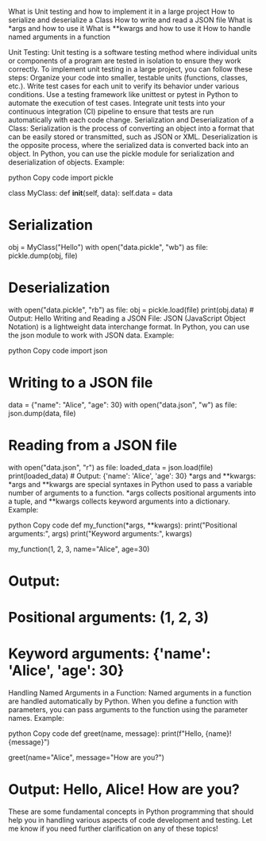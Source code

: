 What is Unit testing and how to implement it in a large project
How to serialize and deserialize a Class
How to write and read a JSON file
What is *args and how to use it
What is **kwargs and how to use it
How to handle named arguments in a function


Unit Testing:
Unit testing is a software testing method where individual units or components of a program are tested in isolation to ensure they work correctly.
To implement unit testing in a large project, you can follow these steps:
Organize your code into smaller, testable units (functions, classes, etc.).
Write test cases for each unit to verify its behavior under various conditions.
Use a testing framework like unittest or pytest in Python to automate the execution of test cases.
Integrate unit tests into your continuous integration (CI) pipeline to ensure that tests are run automatically with each code change.
Serialization and Deserialization of a Class:
Serialization is the process of converting an object into a format that can be easily stored or transmitted, such as JSON or XML.
Deserialization is the opposite process, where the serialized data is converted back into an object.
In Python, you can use the pickle module for serialization and deserialization of objects.
Example:

python
Copy code
import pickle

class MyClass:
    def __init__(self, data):
        self.data = data

# Serialization
obj = MyClass("Hello")
with open("data.pickle", "wb") as file:
    pickle.dump(obj, file)

# Deserialization
with open("data.pickle", "rb") as file:
    obj = pickle.load(file)
print(obj.data)  # Output: Hello
Writing and Reading a JSON File:
JSON (JavaScript Object Notation) is a lightweight data interchange format.
In Python, you can use the json module to work with JSON data.
Example:

python
Copy code
import json

# Writing to a JSON file
data = {"name": "Alice", "age": 30}
with open("data.json", "w") as file:
    json.dump(data, file)

# Reading from a JSON file
with open("data.json", "r") as file:
    loaded_data = json.load(file)
print(loaded_data)  # Output: {'name': 'Alice', 'age': 30}
*args and **kwargs:
*args and **kwargs are special syntaxes in Python used to pass a variable number of arguments to a function.
*args collects positional arguments into a tuple, and **kwargs collects keyword arguments into a dictionary.
Example:

python
Copy code
def my_function(*args, **kwargs):
    print("Positional arguments:", args)
    print("Keyword arguments:", kwargs)

my_function(1, 2, 3, name="Alice", age=30)
# Output:
# Positional arguments: (1, 2, 3)
# Keyword arguments: {'name': 'Alice', 'age': 30}
Handling Named Arguments in a Function:
Named arguments in a function are handled automatically by Python.
When you define a function with parameters, you can pass arguments to the function using the parameter names.
Example:

python
Copy code
def greet(name, message):
    print(f"Hello, {name}! {message}")

greet(name="Alice", message="How are you?")
# Output: Hello, Alice! How are you?
These are some fundamental concepts in Python programming that should help you in handling various aspects of code development and testing. Let me know if you need further clarification on any of these topics!
